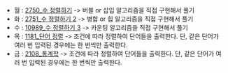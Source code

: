 - 월 : [2750_수 정렬하기](https://www.acmicpc.net/problem/2750) -> 버블 or 삽입 알고리즘을 직접 구현해서 풀기 
- 화 : [2751_수 정렬하기 2](https://www.acmicpc.net/problem/2751) -> 병합 or 힙 알고리즘을 직접 구현해서 풀기 
- 수 : [10989_수 정렬하기 3](https://www.acmicpc.net/problem/10989) -> 카운팅 알고리즘을 직접 구현해서 풀기 
- 목 : [1181_단어 정렬](https://www.acmicpc.net/problem/1181) -> 조건에 따라 정렬하여 단어들을 출력한다. 단, 같은 단어가 여러 번 입력된 경우에는 한 번씩만 출력한다.
- 금 : [2108_통계학](https://www.acmicpc.net/problem/2108) -> 조건에 따라 정렬하여 단어들을 출력한다. 단, 같은 단어가 여러 번 입력된 경우에는 한 번씩만 출력한다.
